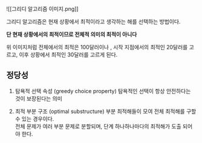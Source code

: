 ![[그리디 알고리즘 이미지.png]]

그리디 알고리즘은 현재 상황에서 최적이라고 생각하는 해를 선택하는 방법이다.  


**단 현재 상황에서의 최적이므로 전체적 의미의 최적이 아니다**

위 이미지처럼 전체에서의 최적은 100달러이나 , 시작 지점에서의 최적인 20달러를 고르고, 이후 상황에서 최적인 30달러를 고르게 된다.  


## 정당성

1. 탐욕적 선택 속성 (greedy choice property)
탐욕적인 선택이 항상 안전하다는 것이 보장된다는 의미 


2. 최적 부분 구조 (optimal substructure)
부분 최적해들이 모여 전체 최적해를 구할 수 있는 경우이다.  
전체 문제가 여러 부분 문제로 분할되며, 단계 하나하나마다의 최적해가 도출 되어야 한다.  



